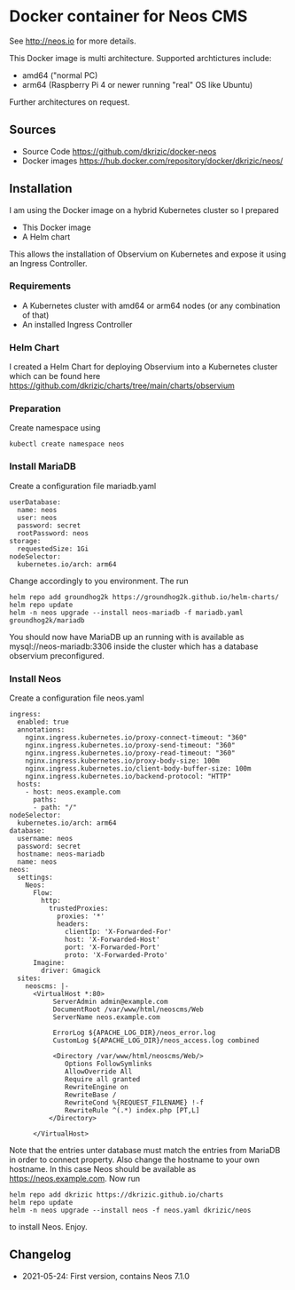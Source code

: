 # Docker container for Neos CMS

See http://neos.io for more details.

This Docker image is multi architecture. Supported archtictures include:

* amd64 ("normal PC)
* arm64 (Raspberry Pi 4 or newer running "real" OS like Ubuntu)

Further architectures on request.

## Sources

* Source Code https://github.com/dkrizic/docker-neos
* Docker images https://hub.docker.com/repository/docker/dkrizic/neos/

## Installation

I am using the Docker image on a hybrid Kubernetes cluster so I prepared

* This Docker image
* A Helm chart

This allows the installation of Observium on Kubernetes and expose it using an Ingress Controller.

### Requirements

* A Kubernetes cluster with amd64 or arm64 nodes (or any combination of that)
* An installed Ingress Controller

### Helm Chart

I created a Helm Chart for deploying Observium into a Kubernetes cluster which can be found here https://github.com/dkrizic/charts/tree/main/charts/observium

### Preparation

Create namespace using

```
kubectl create namespace neos
```

### Install MariaDB

Create a configuration file mariadb.yaml

```
userDatabase:
  name: neos
  user: neos
  password: secret
  rootPassword: neos
storage:
  requestedSize: 1Gi
nodeSelector:
  kubernetes.io/arch: arm64
```

Change accordingly to you environment. The run

```
helm repo add groundhog2k https://groundhog2k.github.io/helm-charts/
helm repo update
helm -n neos upgrade --install neos-mariadb -f mariadb.yaml groundhog2k/mariadb
```

You should now have MariaDB up an running with is available as mysql://neos-mariadb:3306 inside the cluster which has a database observium preconfigured.

### Install Neos

Create a configuration file neos.yaml

```
ingress:
  enabled: true
  annotations:
    nginx.ingress.kubernetes.io/proxy-connect-timeout: "360"
    nginx.ingress.kubernetes.io/proxy-send-timeout: "360"
    nginx.ingress.kubernetes.io/proxy-read-timeout: "360"
    nginx.ingress.kubernetes.io/proxy-body-size: 100m
    nginx.ingress.kubernetes.io/client-body-buffer-size: 100m
    nginx.ingress.kubernetes.io/backend-protocol: "HTTP"
  hosts:
    - host: neos.example.com
      paths:
      - path: "/"
nodeSelector:
  kubernetes.io/arch: arm64
database:
  username: neos
  password: secret
  hostname: neos-mariadb
  name: neos
neos:
  settings:
    Neos:
      Flow:
        http:
          trustedProxies:
            proxies: '*'
            headers:
              clientIp: 'X-Forwarded-For'
              host: 'X-Forwarded-Host'
              port: 'X-Forwarded-Port'
              proto: 'X-Forwarded-Proto'
      Imagine:
        driver: Gmagick
  sites:
    neoscms: |-
      <VirtualHost *:80>
           ServerAdmin admin@example.com
           DocumentRoot /var/www/html/neoscms/Web
           ServerName neos.example.com
  
           ErrorLog ${APACHE_LOG_DIR}/neos_error.log
           CustomLog ${APACHE_LOG_DIR}/neos_access.log combined
  
           <Directory /var/www/html/neoscms/Web/>
              Options FollowSymlinks
              AllowOverride All
              Require all granted
              RewriteEngine on
              RewriteBase /
              RewriteCond %{REQUEST_FILENAME} !-f
              RewriteRule ^(.*) index.php [PT,L]
          </Directory>
  
      </VirtualHost>
```

Note that the entries unter database must match the entries from MariaDB in order to connect property. Also change the hostname to your own hostname. 
In this case Neos should be available as https://neos.example.com. Now run

```
helm repo add dkrizic https://dkrizic.github.io/charts
helm repo update
helm -n neos upgrade --install neos -f neos.yaml dkrizic/neos
```
to install Neos. Enjoy.

## Changelog

* 2021-05-24: First version, contains Neos 7.1.0

